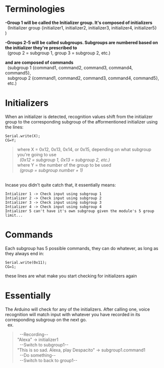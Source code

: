 # Terminologies
**-Group 1 will be called the Initializer group. It's composed of initializers** <br>
  &nbsp; (Initializer group {initializer1, initializer2, initializer3, initializer4, initializer5} )

**-Groups 2-5 will be called subgroups. Subgroups are numbered based on the initializer they're prescribed to** <br>
  &nbsp; (group 2 = subgroup 1, group 3 = subgroup 2, etc.)
  
**and are composed of commands** <br>
  &nbsp; (subgroup 1 {command1, command2, command3, command4, command5}, <br>
  &nbsp; subgroup 2 {command1, command2, command3, command4, command5}, <br>
  &nbsp; etc.)

# Initializers
When an initializer is detected, recognition values shift from the initializer group to the corresponding subgroup of the afformentioned initializer using the lines:<br>
```
Serial.write(X);
CG=Y;
```
>where X = 0x12, 0x13, 0x14, or 0x15, depending on what subgroup you're going to use<br>
*&nbsp;&nbsp;(0x12 = subgroup 1, 0x13 = subgroup 2, etc.)*<br>
>where Y = the number of the group to be used<br>
*&nbsp;&nbsp;(group = subgroup number + 1)*<br>
<br>
Incase you didn't quite catch that, it essentially means: <br>
  
    Intializer 1 -> Check input using subgroup 1
    Intializer 2 -> Check input using subgroup 2
    Intializer 3 -> Check input using subgroup 3
    Intializer 4 -> Check input using subgroup 4
    Intializer 5 can't have it's own subgroup given the module's 5 group limit...

# Commands
Each subgroup has 5 possible commands, they can do whatever, as long as they always end in:
```
Serial.write(0x11);
CG=1;
```
these lines are what make you start checking for initializers again

# Essentially

The Arduino will check for any of the initializers. After calling one, voice recognition will match input with whatever you have recorded in its corresponding subgroup on the next go. <br>
&nbsp; ex.<br>
>&nbsp;&nbsp;--Recording--<br>
>"Alexa" -> initializer1<br>
>&nbsp;&nbsp;--Switch to subgroup1--<br>
>"This is so sad. Alexa, play Despacito" -> subgroup1.command1<br>
>&nbsp;&nbsp;--Do something--<br>
>&nbsp;&nbsp;--Switch to back to group1--
